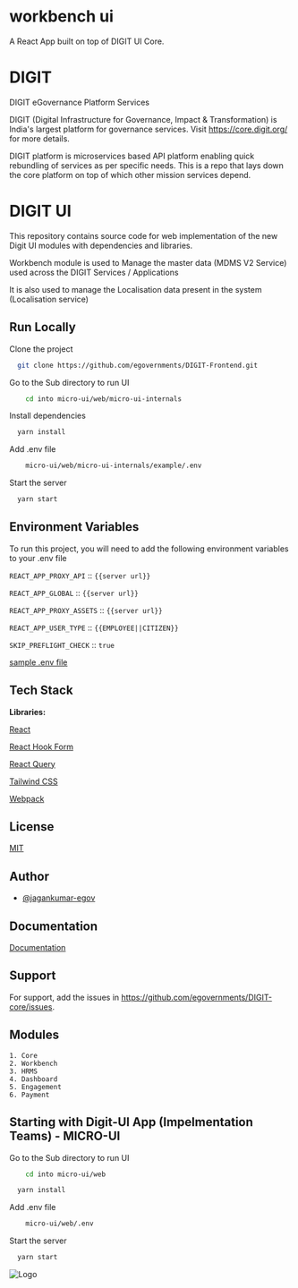 # workbench ui

A React App built on top of DIGIT UI Core.

# DIGIT

DIGIT eGovernance Platform Services

DIGIT (Digital Infrastructure for Governance, Impact & Transformation) is India's largest platform for governance services. Visit https://core.digit.org/ for more details.

DIGIT platform is microservices based API platform enabling quick rebundling of services as per specific needs. This is a repo that lays down the core platform on top of which other mission services depend.

# DIGIT UI

This repository contains source code for web implementation of the new Digit UI modules with dependencies and libraries.

Workbench module is used to Manage the master data (MDMS V2 Service) used across the DIGIT Services / Applications

It is also used to manage the Localisation data present in the system (Localisation service)

## Run Locally

Clone the project

```bash
  git clone https://github.com/egovernments/DIGIT-Frontend.git
```

Go to the Sub directory to run UI

```bash
    cd into micro-ui/web/micro-ui-internals
```

Install dependencies

```bash
  yarn install
```

Add .env file

```bash
    micro-ui/web/micro-ui-internals/example/.env
```

Start the server

```bash
  yarn start
```

## Environment Variables

To run this project, you will need to add the following environment variables to your .env file

`REACT_APP_PROXY_API` :: `{{server url}}`

`REACT_APP_GLOBAL` :: `{{server url}}`

`REACT_APP_PROXY_ASSETS` :: `{{server url}}`

`REACT_APP_USER_TYPE` :: `{{EMPLOYEE||CITIZEN}}`

`SKIP_PREFLIGHT_CHECK` :: `true`

[sample .env file](https://github.com/egovernments/Digit-Core/blob/workbench/frontend/micro-ui/web/micro-ui-internals/example/.env-unifieddev)

## Tech Stack

**Libraries:**

[React](https://react.dev/)

[React Hook Form](https://www.react-hook-form.com/)

[React Query](https://tanstack.com/query/v3/)

[Tailwind CSS](https://tailwindcss.com/)

[Webpack](https://webpack.js.org/)

## License

[MIT](https://choosealicense.com/licenses/mit/)

## Author

- [@jagankumar-egov](https://www.github.com/jagankumar-egov)

## Documentation

[Documentation](https://https://core.digit.org/guides/developer-guide/ui-developer-guide/digit-ui)

## Support

For support, add the issues in https://github.com/egovernments/DIGIT-core/issues.

## Modules

    1. Core
    2. Workbench
    3. HRMS
    4. Dashboard
    5. Engagement
    6. Payment

## Starting with Digit-UI App (Impelmentation Teams) - MICRO-UI

Go to the Sub directory to run UI

```bash
    cd into micro-ui/web
```

```bash
  yarn install
```

Add .env file

```bash
    micro-ui/web/.env
```

Start the server

```bash
  yarn start
```

![Logo](https://s3.ap-south-1.amazonaws.com/works-dev-asset/mseva-white-logo.png)
